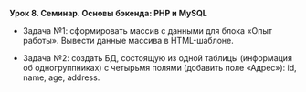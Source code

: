 **Урок 8. Семинар. Основы бэкенда: PHP и MySQL**

* Задача №1: сформировать массив с данными для блока «Опыт работы».
Вывести данные массива в HTML-шаблоне.

* Задача №2: создать БД, состоящую из одной таблицы (информация об одногруппниках) с 
четырьмя полями (добавить поле «Адрес»): id, name, age, address.